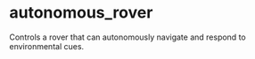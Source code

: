 # autonomous_rover

Controls a rover that can autonomously navigate and respond to environmental cues.
